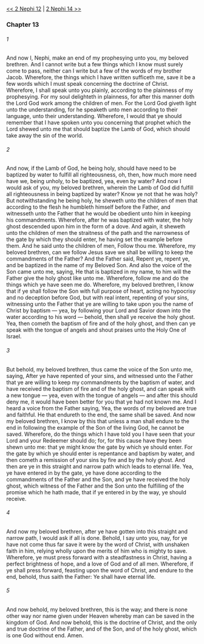 [<< 2 Nephi 12](2%20Nephi%2012)  |  [2 Nephi 14 >>](2%20Nephi%2014)

### Chapter 13
###### 1
And now I, Nephi, make an end of my prophesying unto you, my beloved brethren. And I cannot write but a few things which I know must surely come to pass, neither can I write but a few of the words of my brother Jacob. Wherefore, the things which I have written sufficeth me, save it be a few words which I must speak concerning the doctrine of Christ. Wherefore, I shall speak unto you plainly, according to the plainness of my prophesying. For my soul delighteth in plainness, for after this manner doth the Lord God work among the children of men. For the Lord God giveth light unto the understanding, for he speaketh unto men according to their language, unto their understanding. Wherefore, I would that ye should remember that I have spoken unto you concerning that prophet which the Lord shewed unto me that should baptize the Lamb of God, which should take away the sin of the world.

###### 2
And now, if the Lamb of God, he being holy, should have need to be baptized by water to fulfill all righteousness, oh, then, how much more need have we, being unholy, to be baptized, yea, even by water? And now I would ask of you, my beloved brethren, wherein the Lamb of God did fulfill all righteousness in being baptized by water? Know ye not that he was holy? But notwithstanding he being holy, he sheweth unto the children of men that according to the flesh he humbleth himself before the Father, and witnesseth unto the Father that he would be obedient unto him in keeping his commandments. Wherefore, after he was baptized with water, the holy ghost descended upon him in the form of a dove. And again, it sheweth unto the children of men the straitness of the path and the narrowness of the gate by which they should enter, he having set the example before them. And he said unto the children of men, Follow thou me. Wherefore, my beloved brethren, can we follow Jesus save we shall be willing to keep the commandments of the Father? And the Father said, Repent ye, repent ye, and be baptized in the name of my Beloved Son. And also the voice of the Son came unto me, saying, He that is baptized in my name, to him will the Father give the holy ghost like unto me. Wherefore, follow me and do the things which ye have seen me do. Wherefore, my beloved brethren, I know that if ye shall follow the Son with full purpose of heart, acting no hypocrisy and no deception before God, but with real intent, repenting of your sins, witnessing unto the Father that ye are willing to take upon you the name of Christ by baptism — yea, by following your Lord and Savior down into the water according to his word — behold, then shall ye receive the holy ghost. Yea, then cometh the baptism of fire and of the holy ghost, and then can ye speak with the tongue of angels and shout praises unto the Holy One of Israel.

###### 3
But behold, my beloved brethren, thus came the voice of the Son unto me, saying, After ye have repented of your sins, and witnessed unto the Father that ye are willing to keep my commandments by the baptism of water, and have received the baptism of fire and of the holy ghost, and can speak with a new tongue — yea, even with the tongue of angels — and after this should deny me, it would have been better for you that ye had not known me. And I heard a voice from the Father saying, Yea, the words of my beloved are true and faithful. He that endureth to the end, the same shall be saved. And now my beloved brethren, I know by this that unless a man shall endure to the end in following the example of the Son of the living God, he cannot be saved. Wherefore, do the things which I have told you I have seen that your Lord and your Redeemer should do; for, for this cause have they been shewn unto me: that ye might know the gate by which ye should enter. For the gate by which ye should enter is repentance and baptism by water, and then cometh a remission of your sins by fire and by the holy ghost. And then are ye in this straight and narrow path which leads to eternal life. Yea, ye have entered in by the gate, ye have done according to the commandments of the Father and the Son, and ye have received the holy ghost, which witness of the Father and the Son unto the fulfilling of the promise which he hath made, that if ye entered in by the way, ye should receive.

###### 4
And now my beloved brethren, after ye have gotten into this straight and narrow path, I would ask if all is done. Behold, I say unto you, nay, for ye have not come thus far save it were by the word of Christ, with unshaken faith in him, relying wholly upon the merits of him who is mighty to save. Wherefore, ye must press forward with a steadfastness in Christ, having a perfect brightness of hope, and a love of God and of all men. Wherefore, if ye shall press forward, feasting upon the word of Christ, and endure to the end, behold, thus saith the Father: Ye shall have eternal life.

###### 5
And now behold, my beloved brethren, this is the way; and there is none other way nor name given under Heaven whereby man can be saved in the kingdom of God. And now behold, this is the doctrine of Christ, and the only and true doctrine of the Father, and of the Son, and of the holy ghost, which is one God without end. Amen.